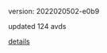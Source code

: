 version: 2022020502-e0b9

updated 124 avds

[details](https://github.com/0x74f917491bfa7ebfa379/ali_avd_db/blob/master/change_log/2022/02/05/02/e0b9.txt)